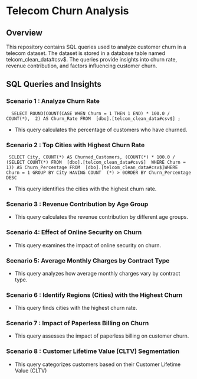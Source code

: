 # Telecom Churn Analysis

##  Overview

This repository contains SQL queries used to analyze customer churn in a telecom dataset. The dataset is stored in a database table named telcom_clean_data#csv$. The queries provide insights into churn rate, revenue contribution, and factors influencing customer churn.

## SQL Queries and Insights
### Scenario 1 :  Analyze Churn Rate


      SELECT ROUND(COUNT(CASE WHEN Churn = 1 THEN 1 END) * 100.0 / COUNT(*),  2) AS Churn_Rate FROM  [dbo].[telcom_clean_data#csv$] ;

- This query calculates the percentage of customers who have churned.


###  Scenario 2 : Top Cities with Highest Churn Rate

     SELECT City, COUNT(*) AS Churned_Customers, (COUNT(*) * 100.0 / (SELECT COUNT(*) FROM  [dbo].[telcom_clean_data#csv$]  WHERE Churn = 1)) AS Churn_Percentage FROM  [dbo].[telcom_clean_data#csv$]WHERE Churn = 1 GROUP BY City HAVING COUNT  (*) > 0ORDER BY Churn_Percentage DESC

- This query identifies the cities with the highest churn rate.


###  Scenario 3 : Revenue Contribution by Age Group

- This query calculates the revenue contribution by different age groups.


###  Scenario 4: Effect of Online Security on Churn

- This query examines the impact of online security on churn.

###  Scenario 5: Average Monthly Charges by Contract Type

- This query analyzes how average monthly charges vary by contract type.

###  Scenario 6  :  Identify Regions (Cities) with the Highest Churn

- This query finds cities with the highest churn rate.

###  Scenario  7 : Impact of Paperless Billing on Churn

- This query assesses the impact of paperless billing on customer churn.

###  Scenario  8 : Customer Lifetime Value (CLTV) Segmentation

- This query categorizes customers based on their Customer Lifetime Value (CLTV)
